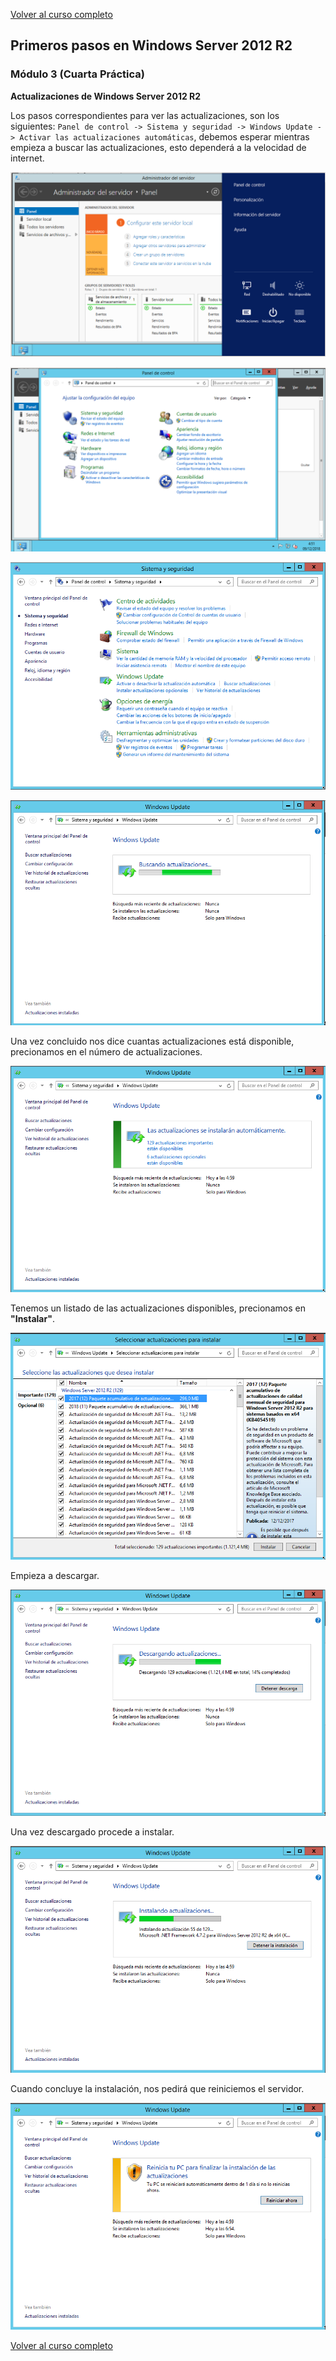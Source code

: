 [Volver al curso completo](https://github.com/garyDav/Blogs/blob/master/WindowsServer2012/teoria.md)

## Primeros pasos en Windows Server 2012 R2

### Módulo 3 (Cuarta Práctica)

__Actualizaciones de Windows Server 2012 R2__

Los pasos correspondientes para ver las actualizaciones, son los siguientes: `Panel de control -> Sistema y seguridad -> Windows Update -> Activar las actualizaciones automáticas`, debemos esperar mientras empieza a buscar las actualizaciones, esto dependerá a la velocidad de internet.

![Imagen prac04_img01](https://github.com/garyDav/Blogs/blob/master/WindowsServer2012/img/prac04_img01.png)

![Imagen prac04_img02](https://github.com/garyDav/Blogs/blob/master/WindowsServer2012/img/prac04_img02.png)

![Imagen prac04_img03](https://github.com/garyDav/Blogs/blob/master/WindowsServer2012/img/prac04_img03.png)

![Imagen prac04_img04](https://github.com/garyDav/Blogs/blob/master/WindowsServer2012/img/prac04_img04.png)

Una vez concluido nos dice cuantas actualizaciones está disponible, precionamos en el número de actualizaciones.

![Imagen prac04_img05](https://github.com/garyDav/Blogs/blob/master/WindowsServer2012/img/prac04_img05.png)

Tenemos un listado de las actualizaciones disponibles, precionamos en __"Instalar"__.

![Imagen prac04_img06](https://github.com/garyDav/Blogs/blob/master/WindowsServer2012/img/prac04_img06.png)

Empieza a descargar.

![Imagen prac04_img07](https://github.com/garyDav/Blogs/blob/master/WindowsServer2012/img/prac04_img07.png)

Una vez descargado procede a instalar.

![Imagen prac04_img08](https://github.com/garyDav/Blogs/blob/master/WindowsServer2012/img/prac04_img08.png)

Cuando concluye la instalación, nos pedirá que reiniciemos el servidor.

![Imagen prac04_img09](https://github.com/garyDav/Blogs/blob/master/WindowsServer2012/img/prac04_img09.png)

[Volver al curso completo](https://github.com/garyDav/Blogs/blob/master/WindowsServer2012/teoria.md)
